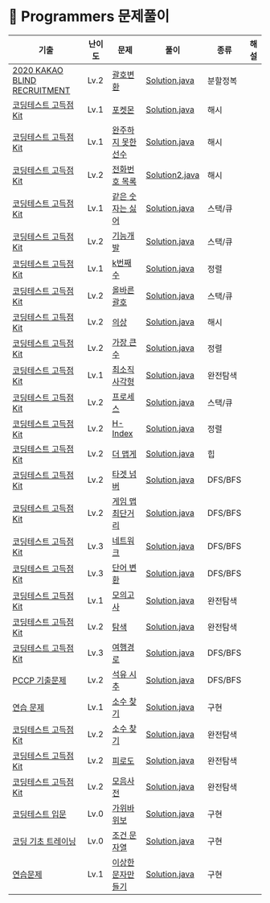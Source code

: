 # 📍 Programmers 문제풀이

| 기출                                                                                                                  | 난이도  | 문제                                                                                  | 풀이                                                                                                                  | 종류      | 해설 |
|---------------------------------------------------------------------------------------------------------------------|------|-------------------------------------------------------------------------------------|---------------------------------------------------------------------------------------------------------------------|---------|----|
| [2020 KAKAO BLIND RECRUITMENT](https://school.programmers.co.kr/learn/challenges?order=recent&page=1&partIds=17214) | Lv.2 | [괄호변환](https://school.programmers.co.kr/learn/courses/30/lessons/60058)             | [Solution.java](KAKAO_BLIND_2020%2F%EA%B4%84%ED%98%B8%EB%B3%80%ED%99%98%2FSolution.java)                            | 분할정복    |    |
| [코딩테스트 고득점 Kit](https://school.programmers.co.kr/learn/challenges?tab=algorithm_practice_kit)                       | Lv.1 | [포켓몬](https://school.programmers.co.kr/learn/courses/30/lessons/1845)               | [Solution.java](LEVEL_1%2F%ED%8F%AC%EC%BC%93%EB%AA%AC%2FSolution.java)                                              | 해시      |    |
| [코딩테스트 고득점 Kit](https://school.programmers.co.kr/learn/challenges?tab=algorithm_practice_kit)                       | Lv.1 | [완주하지 못한 선수](https://school.programmers.co.kr/learn/courses/30/lessons/42576)       | [Solution.java](LEVEL_1%2F%EC%99%84%EC%A3%BC%ED%95%98%EC%A7%80%EB%AA%BB%ED%95%9C%EC%84%A0%EC%88%98%2FSolution.java) | 해시      |    |
| [코딩테스트 고득점 Kit](https://school.programmers.co.kr/learn/challenges?tab=algorithm_practice_kit)                       | Lv.2 | [전화번호 목록](https://school.programmers.co.kr/learn/courses/30/lessons/42577)          | [Solution2.java](LEVEL_2%2F%EC%A0%84%ED%99%94%EB%B2%88%ED%98%B8%EB%AA%A9%EB%A1%9D%2FSolution2.java)                 | 해시      |    |
| [코딩테스트 고득점 Kit](https://school.programmers.co.kr/learn/challenges?tab=algorithm_practice_kit)                       | Lv.1 | [같은 숫자는 싫어](https://school.programmers.co.kr/learn/courses/30/lessons/12906)        | [Solution.java](LEVEL_1%2F%EA%B0%99%EC%9D%80%EC%88%AB%EC%9E%90%EB%8A%94%EC%8B%AB%EC%96%B4%2FSolution.java)          | 스택/큐    |    |
| [코딩테스트 고득점 Kit](https://school.programmers.co.kr/learn/challenges?tab=algorithm_practice_kit)                       | Lv.2 | [기능개발](https://school.programmers.co.kr/learn/courses/30/lessons/42586)             | [Solution.java](LEVEL_2%2F%EA%B8%B0%EB%8A%A5%EA%B0%9C%EB%B0%9C%2FSolution.java)                                     | 스택/큐    |    |
| [코딩테스트 고득점 Kit](https://school.programmers.co.kr/learn/challenges?tab=algorithm_practice_kit)                       | Lv.1 | [k번째수](https://school.programmers.co.kr/learn/courses/30/lessons/42748)             | [Solution.java](LEVEL_1%2FK%EB%B2%88%EC%A7%B8%EC%88%98%2FSolution.java)                                             | 정렬      |    |
| [코딩테스트 고득점 Kit](https://school.programmers.co.kr/learn/challenges?tab=algorithm_practice_kit)                       | Lv.2 | [올바른 괄호](https://school.programmers.co.kr/learn/courses/30/lessons/12909)           | [Solution.java](LEVEL_2%2F%EC%98%AC%EB%B0%94%EB%A5%B8%EA%B4%84%ED%98%B8%2FSolution.java)                            | 스택/큐    |    |
| [코딩테스트 고득점 Kit](https://school.programmers.co.kr/learn/challenges?tab=algorithm_practice_kit)                       | Lv.2 | [의상](https://school.programmers.co.kr/learn/courses/30/lessons/42578?language=java) | [Solution.java](LEVEL_2%2F%EC%9D%98%EC%83%81%2FSolution.java)                                                       | 해시      |    |
| [코딩테스트 고득점 Kit](https://school.programmers.co.kr/learn/challenges?tab=algorithm_practice_kit)                       | Lv.2 | [가장 큰 수](https://school.programmers.co.kr/learn/courses/30/lessons/42746)           | [Solution.java](LEVEL_2%2F%EA%B0%80%EC%9E%A5%ED%81%B0%EC%88%98%2FSolution.java)                                     | 정렬      |    |
| [코딩테스트 고득점 Kit](https://school.programmers.co.kr/learn/challenges?tab=algorithm_practice_kit)                       | Lv.1 | [최소직사각형](https://school.programmers.co.kr/learn/courses/30/lessons/86491)           | [Solution.java](LEVEL_1%2F%EC%B5%9C%EC%86%8C%EC%A7%81%EC%82%AC%EA%B0%81%ED%98%95%2FSolution.java)                   | 완전탐색    |    |
| [코딩테스트 고득점 Kit](https://school.programmers.co.kr/learn/challenges?tab=algorithm_practice_kit)                       | Lv.2 | [프로세스](https://school.programmers.co.kr/learn/courses/30/lessons/42587)             | [Solution.java](LEVEL_2%2F%ED%94%84%EB%A1%9C%EC%84%B8%EC%8A%A4%2FSolution.java)                                     | 스택/큐    |    |
| [코딩테스트 고득점 Kit](https://school.programmers.co.kr/learn/challenges?tab=algorithm_practice_kit)                       | Lv.2 | [H-Index](https://school.programmers.co.kr/learn/courses/30/lessons/42747)          | [Solution.java](LEVEL_2%2FHIndex%2FSolution.java)                                                                   | 정렬      |    |
| [코딩테스트 고득점 Kit](https://school.programmers.co.kr/learn/challenges?tab=algorithm_practice_kit)                       | Lv.2 | [더 맵게](https://school.programmers.co.kr/learn/courses/30/lessons/42626)             | [Solution.java](LEVEL_2%2F%EB%8D%94%EB%A7%B5%EA%B2%8C%2FSolution.java)                                              | 힙       |    |
| [코딩테스트 고득점 Kit](https://school.programmers.co.kr/learn/challenges?tab=algorithm_practice_kit)                       | Lv.2 | [타겟 넘버](https://school.programmers.co.kr/learn/courses/30/lessons/43165)            | [Solution.java](LEVEL_2%2F%ED%83%80%EC%BC%93%EB%84%98%EB%B2%84%2FSolution.java)                                     | DFS/BFS |    |
| [코딩테스트 고득점 Kit](https://school.programmers.co.kr/learn/challenges?tab=algorithm_practice_kit)                       | Lv.2 | [게임 맵 최단거리](https://school.programmers.co.kr/learn/courses/30/lessons/1844)         | [Solution.java](LEVEL_2%2F%EA%B2%8C%EC%9E%84%EB%A7%B5%EC%B5%9C%EB%8B%A8%EA%B1%B0%EB%A6%AC%2FSolution.java)          | DFS/BFS |    |
| [코딩테스트 고득점 Kit](https://school.programmers.co.kr/learn/challenges?tab=algorithm_practice_kit)                       | Lv.3 | [네트워크](https://school.programmers.co.kr/learn/courses/30/lessons/43162)             | [Solution.java](LEVEL_3%2F%EB%84%A4%ED%8A%B8%EC%9B%8C%ED%81%AC%2FSolution.java)                                     | DFS/BFS |    |
| [코딩테스트 고득점 Kit](https://school.programmers.co.kr/learn/challenges?tab=algorithm_practice_kit)                       | Lv.3 | [단어 변환](https://school.programmers.co.kr/learn/courses/30/lessons/43163)            | [Solution.java](LEVEL_3%2F%EB%8B%A8%EC%96%B4%EB%B3%80%ED%99%98%2FSolution.java)                                     | DFS/BFS |    |
| [코딩테스트 고득점 Kit](https://school.programmers.co.kr/learn/challenges?tab=algorithm_practice_kit)                       | Lv.1 | [모의고사](https://school.programmers.co.kr/learn/courses/30/lessons/42840)             | [Solution.java](LEVEL_1%2F%EB%AA%A8%EC%9D%98%EA%B3%A0%EC%82%AC%2FSolution.java)                                     | 완전탐색    |    |
| [코딩테스트 고득점 Kit](https://school.programmers.co.kr/learn/challenges?tab=algorithm_practice_kit)                       | Lv.2 | [탐색](https://school.programmers.co.kr/learn/courses/30/lessons/42842)               | [Solution.java](LEVEL_2%2F%EC%B9%B4%ED%8E%AB%2FSolution.java)                                                       | 완전탐색    |    |
| [코딩테스트 고득점 Kit](https://school.programmers.co.kr/learn/challenges?tab=algorithm_practice_kit)                       | Lv.3 | [여행경로](https://school.programmers.co.kr/learn/courses/30/lessons/43164)             | [Solution.java](LEVEL_3%2F%EC%97%AC%ED%96%89%EA%B2%BD%EB%A1%9C%2FSolution.java)                                     | DFS/BFS |    |
| [PCCP  기출문제](https://school.programmers.co.kr/learn/challenges?order=recent&languages=java&page=1&partIds=56389)    | Lv.2 | [석유 시추](https://school.programmers.co.kr/learn/courses/30/lessons/250136)           | [Solution.java](LEVEL_2%2F%EC%84%9D%EC%9C%A0%EC%8B%9C%EC%B6%94%2FSolution.java)                                     | DFS/BFS |    |
| [연습 문제](https://school.programmers.co.kr/learn/challenges?order=recent&page=1)                                      | Lv.1 | [소수 찾기](https://school.programmers.co.kr/learn/courses/30/lessons/12921)            | [Solution.java](LEVEL_1%2F%EC%86%8C%EC%88%98%EC%B0%BE%EA%B8%B0%2FSolution.java)                                     | 구현      |    |
| [코딩테스트 고득점 Kit](https://school.programmers.co.kr/learn/challenges?tab=algorithm_practice_kit)                       | Lv.2 | [소수 찾기](https://school.programmers.co.kr/learn/courses/30/lessons/42839)            | [Solution.java](LEVEL_2%2F%EC%86%8C%EC%88%98%EC%B0%BE%EA%B8%B0%2FSolution.java)                                     | 완전탐색    |    |
| [코딩테스트 고득점 Kit](https://school.programmers.co.kr/learn/challenges?tab=algorithm_practice_kit)                       | Lv.2 | [피로도](https://school.programmers.co.kr/learn/courses/30/lessons/87946)              | [Solution.java](LEVEL_2%2F%ED%94%BC%EB%A1%9C%EB%8F%84%2FSolution.java)                                              | 완전탐색    |    |
| [코딩테스트 고득점 Kit](https://school.programmers.co.kr/learn/challenges?tab=algorithm_practice_kit)                       | Lv.2 | [모음사전](https://school.programmers.co.kr/learn/courses/30/lessons/84512)             | [Solution.java](LEVEL_2%2F%EB%AA%A8%EC%9D%8C%EC%82%AC%EC%A0%84%2FSolution.java)                                     | 완전탐색    |    |
| [코딩테스트 입문](https://school.programmers.co.kr/learn/challenges/beginner?order=acceptance_desc)                        | Lv.0 | [가위바위보](https://school.programmers.co.kr/learn/courses/30/lessons/120839)           | [Solution.java](LEVEL_0%2F%EA%B0%80%EC%9C%84%EB%B0%94%EC%9C%84%EB%B3%B4%2FSolution.java)                            | 구현      |    |
| [코딩 기초 트레이닝](https://school.programmers.co.kr/learn/challenges/training?order=acceptance_desc)                      | Lv.0 | [조건 문자열](https://school.programmers.co.kr/learn/courses/30/lessons/181934)          | [Solution.java](LEVEL_0%2F%EC%A1%B0%EA%B1%B4%EB%AC%B8%EC%9E%90%EC%97%B4%2FSolution.java)                            | 구현      |    |
| [연습문제](https://school.programmers.co.kr/learn/challenges?order=recent)                                              | Lv.1 | [이상한문자만들기](https://school.programmers.co.kr/learn/courses/30/lessons/12930)         | [Solution.java](LEVEL_1%2F%EC%9D%B4%EC%83%81%ED%95%9C%EB%AC%B8%EC%9E%90%EB%A7%8C%EB%93%A4%EA%B8%B0%2FSolution.java) | 구현      |    |






